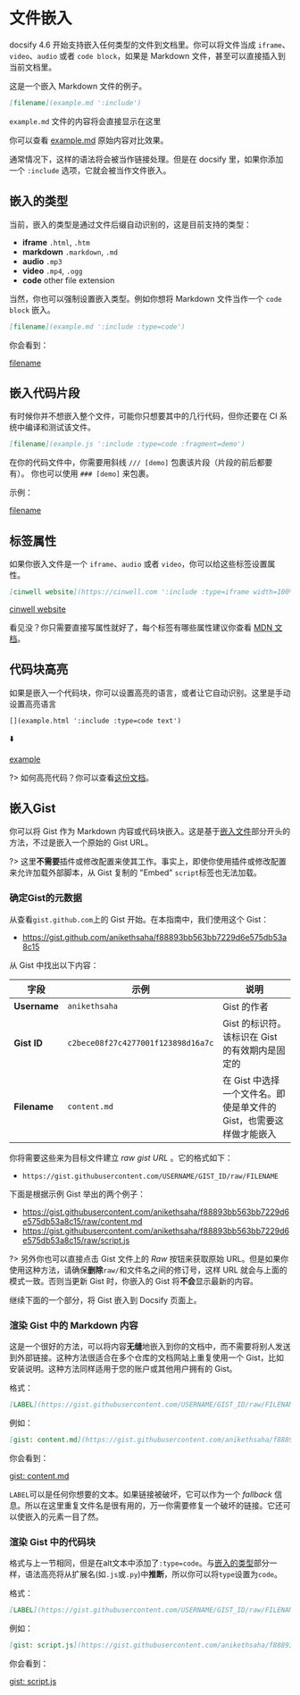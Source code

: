 # 文件嵌入

docsify 4.6 开始支持嵌入任何类型的文件到文档里。你可以将文件当成 `iframe`、`video`、`audio` 或者 `code block`，如果是 Markdown 文件，甚至可以直接插入到当前文档里。

这是一个嵌入 Markdown 文件的例子。

```markdown
[filename](example.md ':include')
```

`example.md` 文件的内容将会直接显示在这里

[](example.md ':include')


你可以查看 [example.md](example.md ':ignore') 原始内容对比效果。

通常情况下，这样的语法将会被当作链接处理。但是在 docsify 里，如果你添加一个 `:include` 选项，它就会被当作文件嵌入。

## 嵌入的类型

当前，嵌入的类型是通过文件后缀自动识别的，这是目前支持的类型：

* **iframe** `.html`, `.htm`
* **markdown** `.markdown`, `.md`
* **audio** `.mp3`
* **video** `.mp4`, `.ogg`
* **code** other file extension

当然，你也可以强制设置嵌入类型。例如你想将 Markdown 文件当作一个 `code block` 嵌入。

```markdown
[filename](example.md ':include :type=code')
```

你会看到：

[filename](example.md ':include :type=code')

## 嵌入代码片段

有时候你并不想嵌入整个文件，可能你只想要其中的几行代码，但你还要在 CI 系统中编译和测试该文件。

```markdown
[filename](example.js ':include :type=code :fragment=demo')
```

在你的代码文件中，你需要用斜线 `/// [demo]` 包裹该片段（片段的前后都要有）。
你也可以使用 `### [demo]` 来包裹。

示例：

[filename](example.js ':include :type=code :fragment=demo')


## 标签属性


如果你嵌入文件是一个 `iframe`、`audio` 或者 `video`，你可以给这些标签设置属性。

```markdown
[cinwell website](https://cinwell.com ':include :type=iframe width=100% height=400px')
```

[cinwell website](https://cinwell.com ':include :type=iframe width=100% height=400px')

看见没？你只需要直接写属性就好了，每个标签有哪些属性建议你查看 [MDN 文档](https://developer.mozilla.org/en-US/docs/Web/HTML/Element/iframe)。

## 代码块高亮

如果是嵌入一个代码块，你可以设置高亮的语言，或者让它自动识别。这里是手动设置高亮语言

```markdown
[](example.html ':include :type=code text')
```

⬇️


[example](example.html ':include :type=code text')


?> 如何高亮代码？你可以查看[这份文档](/docs-zh-master/language-highlight.md)。


## 嵌入Gist

你可以将 Gist 作为 Markdown 内容或代码块嵌入。这是基于[嵌入文件](#文件嵌入)部分开头的方法，不过是嵌入一个原始的 Gist URL。

?> 这里**不需要**插件或修改配置来使其工作。事实上，即使你使用插件或修改配置来允许加载外部脚本，从 Gist 复制的 "Embed" `script`标签也无法加载。

### 确定Gist的元数据

从查看`gist.github.com`上的 Gist 开始。在本指南中，我们使用这个 Gist：

- https://gist.github.com/anikethsaha/f88893bb563bb7229d6e575db53a8c15

从 Gist 中找出以下内容：

| 字段         | 示例                               | 说明                                                                |
| ------------ | ---------------------------------- | ------------------------------------------------------------------- |
| **Username** | `anikethsaha`                      | Gist 的作者                                                         |
| **Gist ID**  | `c2bece08f27c4277001f123898d16a7c` | Gist 的标识符。该标识在 Gist 的有效期内是固定的                     |
| **Filename** | `content.md`                       | 在 Gist 中选择一个文件名。即使是单文件的 Gist，也需要这样做才能嵌入 |

你将需要这些来为目标文件建立 _raw gist URL_ 。它的格式如下：

- `https://gist.githubusercontent.com/USERNAME/GIST_ID/raw/FILENAME`

下面是根据示例 Gist 举出的两个例子：

- https://gist.githubusercontent.com/anikethsaha/f88893bb563bb7229d6e575db53a8c15/raw/content.md
- https://gist.githubusercontent.com/anikethsaha/f88893bb563bb7229d6e575db53a8c15/raw/script.js

?> 另外你也可以直接点击 Gist 文件上的 _Raw_ 按钮来获取原始 URL。但是如果你使用这种方法，请确保**删除**`raw/`和文件名之间的修订号，这样 URL 就会与上面的模式一致。否则当更新 Gist 时，你嵌入的 Gist 将**不会**显示最新的内容。

继续下面的一个部分，将 Gist 嵌入到 Docsify 页面上。



### 渲染 Gist 中的 Markdown 内容


这是一个很好的方法，可以将内容**无缝**地嵌入到你的文档中，而不需要将别人发送到外部链接。这种方法很适合在多个仓库的文档网站上重复使用一个 Gist，比如安装说明。这种方法同样适用于您的账户或其他用户拥有的 Gist。

格式：

```markdown
[LABEL](https://gist.githubusercontent.com/USERNAME/GIST_ID/raw/FILENAME ':include')
```

例如：

```markdown
[gist: content.md](https://gist.githubusercontent.com/anikethsaha/f88893bb563bb7229d6e575db53a8c15/raw/content.md ':include')
```

你会看到：


[gist: content.md](https://gist.githubusercontent.com/anikethsaha/f88893bb563bb7229d6e575db53a8c15/raw/content.md ':include')


`LABEL`可以是任何你想要的文本。如果链接被破坏，它可以作为一个 _fallback_ 信息。所以在这里重复文件名是很有用的，万一你需要修复一个破坏的链接。它还可以使嵌入的元素一目了然。

### 渲染 Gist 中的代码块

格式与上一节相同，但是在alt文本中添加了`:type=code`。与[嵌入的类型](#embedded-file-type)部分一样，语法高亮将从扩展名(如`.js`或`.py`)中**推断**，所以你可以将`type`设置为`code`。

格式：

```markdown
[LABEL](https://gist.githubusercontent.com/USERNAME/GIST_ID/raw/FILENAME ':include :type=code')
```

例如：

```markdown
[gist: script.js](https://gist.githubusercontent.com/anikethsaha/f88893bb563bb7229d6e575db53a8c15/raw/script.js ':include :type=code')
```

你会看到：

[gist: script.js](https://gist.githubusercontent.com/anikethsaha/f88893bb563bb7229d6e575db53a8c15/raw/script.js ':include :type=code')


